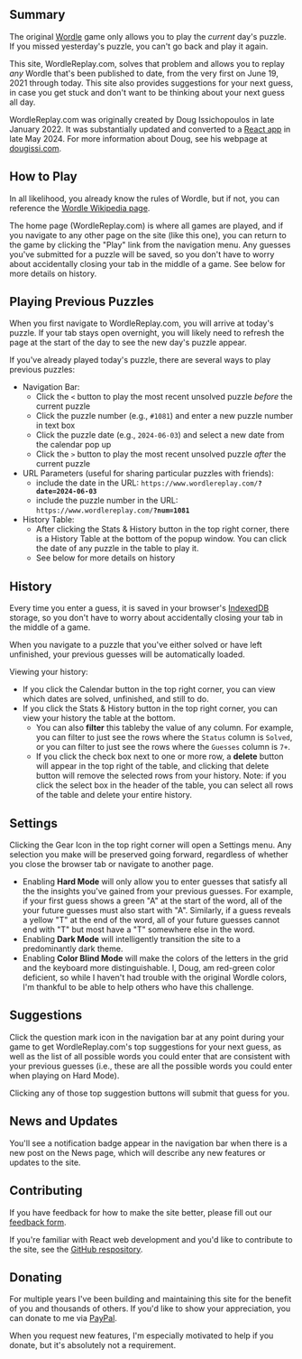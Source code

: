 ## Summary

The original [Wordle](https://en.wikipedia.org/wiki/Wordle) game only allows you to play the _current_ day's puzzle. If you missed yesterday's puzzle, you can't go back and play it again.

This site, WordleReplay.com, solves that problem and allows you to replay _any_ Wordle that's been published to date, from the very first on June 19, 2021 through today. This site also provides suggestions for your next guess, in case you get stuck and don't want to be thinking about your next guess all day.

WordleReplay.com was originally created by Doug Issichopoulos in late January 2022. It was substantially updated and converted to a [React app](https://react.dev/) in late May 2024. For more information about Doug, see his webpage at [dougissi.com](https://www.dougissi.com).


## How to Play

In all likelihood, you already know the rules of Wordle, but if not, you can reference the [Wordle Wikipedia page](https://en.wikipedia.org/wiki/Wordle).

The home page (WordleReplay.com) is where all games are played, and if you navigate to any other page on the site (like this one), you can return to the game by clicking the "Play" link from the navigation menu. Any guesses you've submitted for a puzzle will be saved, so you don't have to worry about accidentally closing your tab in the middle of a game. See below for more details on history.


## Playing Previous Puzzles

When you first navigate to WordleReplay.com, you will arrive at today's puzzle. If your tab stays open overnight, you will likely need to refresh the page at the start of the day to see the new day's puzzle appear.

If you've already played today's puzzle, there are several ways to play previous puzzles:
* Navigation Bar:
  * Click the `<` button to play the most recent unsolved puzzle _before_ the current puzzle
  * Click the puzzle number (e.g., `#1081`) and enter a new puzzle number in text box
  * Click the puzzle date (e.g., `2024-06-03`) and select a new date from the calendar pop up
  * Click the `>` button to play the most recent unsolved puzzle _after_ the current puzzle
* URL Parameters (useful for sharing particular puzzles with friends):
  * include the date in the URL: `https://www.wordlereplay.com/`**`?date=2024-06-03`**
  * include the puzzle number in the URL: `https://www.wordlereplay.com/`**`?num=1081`**
* History Table:
  * After clicking the Stats & History button in the top right corner, there is a History Table at the bottom of the popup window. You can click the date of any puzzle in the table to play it.
  * See below for more details on history


## History

Every time you enter a guess, it is saved in your browser's [IndexedDB](https://developer.mozilla.org/en-US/docs/Web/API/IndexedDB_API) storage, so you don't have to worry about accidentally closing your tab in the middle of a game.

When you navigate to a puzzle that you've either solved or have left unfinished, your previous guesses will be automatically loaded.

Viewing your history:
* If you click the Calendar button in the top right corner, you can view which dates are solved, unfinished, and still to do.
* If you click the Stats & History button in the top right corner, you can view your history the table at the bottom.
  * You can also **filter** this tableby the value of any column. For example, you can filter to just see the rows where the `Status` column is `Solved`, or you can filter to just see the rows where the `Guesses` column is `7+`.
  * If you click the check box next to one or more row, a **delete** button will appear in the top right of the table, and clicking that delete button will remove the selected rows from your history. Note: if you click the select box in the header of the table, you can select all rows of the table and delete your entire history.


## Settings

Clicking the Gear Icon in the top right corner will open a Settings menu. Any selection you make will be preserved going forward, regardless of whether you close the browser tab or navigate to another page.

* Enabling **Hard Mode** will only allow you to enter guesses that satisfy all the the insights you've gained from your previous guesses. For example, if your first guess shows a green "A" at the start of the word, all of the your future guesses must also start with "A". Similarly, if a guess reveals a yellow "T" at the end of the word, all of your future guesses cannot end with "T" but most have a "T" somewhere else in the word.
* Enabling **Dark Mode** will intelligently transition the site to a predominantly dark theme.
* Enabling **Color Blind Mode** will make the colors of the letters in the grid and the keyboard more distinguishable. I, Doug, am red-green color deficient, so while I haven't had trouble with the original Wordle colors, I'm thankful to be able to help others who have this challenge.


## Suggestions

Click the question mark icon in the navigation bar at any point during your game to get WordleReplay.com's top suggestions for your next guess, as well as the list of all possible words you could enter that are consistent with your previous guesses (i.e., these are all the possible words you could enter when playing on Hard Mode).

Clicking any of those top suggestion buttons will submit that guess for you.


## News and Updates

You'll see a notification badge appear in the navigation bar when there is a new post on the News page, which will describe any new features or updates to the site.


## Contributing

If you have feedback for how to make the site better, please fill out our [feedback form](https://docs.google.com/forms/d/e/1FAIpQLSfKeTZCnnicWaVnn0PpGWvUjZvjrXeA7rx1wZUKCNnJJbIthA/viewform?usp=sf_link).

If you're familiar with React web development and you'd like to contribute to the site, see the [GitHub respository](https://github.com/dougissi/wordle-replay-react).


## Donating

For multiple years I've been building and maintaining this site for the benefit of you and thousands of others. If you'd like to show your appreciation, you can donate to me via [PayPal](https://www.paypal.com/donate/?hosted_button_id=JWHYPBKUV6FQE).

When you request new features, I'm especially motivated to help if you donate, but it's absolutely not a requirement.
